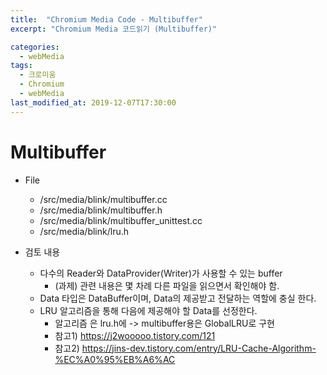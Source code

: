 ```yaml
---
title:  "Chromium Media Code - Multibuffer"
excerpt: "Chromium Media 코드읽기 (Multibuffer)"

categories:
  - webMedia
tags:
  - 크로미움
  - Chromium
  - webMedia
last_modified_at: 2019-12-07T17:30:00
---
```


# Multibuffer
* File
  * /src/media/blink/multibuffer.cc
  * /src/media/blink/multibuffer.h
  * /src/media/blink/multibuffer_unittest.cc
  * /src/media/blink/lru.h

* 검토 내용
  * 다수의 Reader와 DataProvider(Writer)가 사용할 수 있는 buffer
    * (과제) 관련 내용은 몇 차례 다른 파일을 읽으면서 확인해야 함. 
  * Data 타입은 DataBuffer이며, Data의 제공받고 전달하는 역할에 충실 한다.
  * LRU 알고리즘을 통해 다음에 제공해야 할 Data를 선정한다. 
    * 알고리즘 은 lru.h에 -> multibuffer용은 GlobalLRU로 구현
    * 참고1) https://j2wooooo.tistory.com/121
    * 참고2) https://jins-dev.tistory.com/entry/LRU-Cache-Algorithm-%EC%A0%95%EB%A6%AC
    
